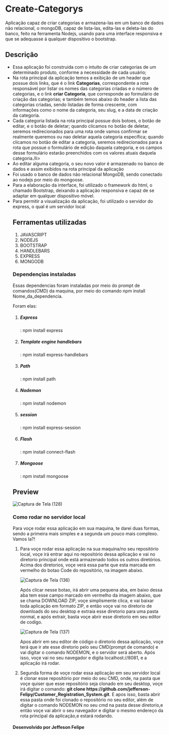 # Create-Categorys
Aplicação capaz de criar categorias e armazena-las em um banco de dados não relacional, o mongoDB, capaz de lista-las, edita-las e deleta-las do banco, feito na ferramenta Nodejs, usando para uma interface responsiva e que se adequasse á qualquer dispositívo o bootstrap.

<h2>Descrição</h2>
<ul>
  <li>Essa aplicação foi construida com o intuito de criar categorias de um determinado produto, conforme a necessidade de cada usuário;</li>
  <li>Na rota principal da aplicação temos a exibição de um header que possue dois links, que é o link <strong>Categorias</strong>, correspondente a rota responsável por listar os nomes das categorias criadas e o número de categorias, e o link <strong>criar Categoria</strong>, que corresponde ao formulário de criação das categorias;  e também temos abaixo do header a lista das categorias criadas, sendo listadas de forma crescente, com informações como o nome da categoria, seu slug, e a data de criação da categoria.</li>
  
  <li>Cada categoria listada na rota principal possue dois botoes, o botão de editar, e o botão de deletar; quando clicamos no botão de deletar,  seremos redirecionados para uma rota onde vamos confirmar se realmente queremos ou nao deletar aquela categoria específica; quando clicamos no botão de editar a categoria, seremos redirecionados para a rota que possue o formulário de edição daquela categoria, e os campos desse formulário estarão preenchidos com os valores atuais daquela categoria./li>
  
  <li>Ao editar alguma categoria, o seu novo valor é armazenado no banco de dados e assim exibidos na rota principal da aplicação</li>
  <li>Foi usado o banco de dados não relacional MongoDB, sendo conectado ao nodejs por meio do mongoose.</li>
  <li>Para a elaboração da interface, foi utilizado o framework do html, o chamado Bootstrap, deixando a aplicação responsiva e capaz de se adaptar em qualquer dispositivo móvel.</li>
  <li>Para permitir a visualização da aplicação, foi utilizado o servidor do express, o qual é um servidor local</li>


<h2>Ferramentas utilizadas</h2>
<ol>
<li>JAVASCRIPT</li>
<li>NODEJS</li>
<li>BOOTSTRAP</li>
<li>HANDLEBARS</li>
<li>EXPRESS</li>
<li>MONGODB</li>
</ol>
  
<h3>Dependençias instaladas</h3>
<p>Essas dependencias foram instaladas por meio do prompt de comandos(CMD) da maquina, por meio do comando npm install Nome_da_dependencia.</p>
<p>Foram elas:</p>
<ol>
<li> <h5>Express</h5> : npm install express</li>
<li> <h5>Template engine handlebars</h5> : npm install express-handlebars</li>
<li> <h5>Path</h5> : npm install path</li>
<li> <h5>Nodemon</h5> : npm install nodemon</li>
<li> <h5>session</h5> : npm install express-session</li>
<li> <h5>Flash</h5> : npm install connect-flash</li>
<li> <h5>Mongoose</h5> : npm install mongoose</li>
</ol>

<h2>Preview</h2>

![Captura de Tela (128)](https://user-images.githubusercontent.com/119543591/215329916-1a75197d-c7bb-4347-a85b-a847a53eaf50.png)



<h3>Como rodar no servidor local</h3>
<p>Para voçe rodar essa aplicação em sua maquina, te darei duas formas, sendo a primeira mais simples e a segunda um pouco mais complexo. Vamos la?!</p>

<ol>
<li> Para voçe rodar essa aplicação na sua maquina/no seu repositório local, voçe irá entrar aqui no repositório dessa aplicação e vai no diretorio principal onde está armazenado todos os outros diretórios. Acima dos diretorios, voçe verá essa parte que esta marcada em vermelho do botao Code do repositório, na imagem abaixo.

![Captura de Tela (136)](https://user-images.githubusercontent.com/119543591/215285210-cca1e003-7e6d-4e51-89a7-ac87512fa3f8.png)

<p> Após clicar nesse botao, irá abrir uma pequena aba, em baixo dessa aba tem esse campo marcado em vermelho da imagem abaixo, que se chama DOWNLOAD ZIP, voçe simplismente clica, e vai baixar toda aplicação em formato ZIP, e então voçe vai no diretorio de downloads do seu desktop e extraia esse diretorio para uma pasta normal, e após extrair, basta voçe abrir esse diretorio em seu editor de codigo. </p>

![Captura de Tela (137)](https://user-images.githubusercontent.com/119543591/215286043-ebc3d187-0244-47f9-bb11-420d7f3f5d43.png)

<p> Apos abrir em seu editor de código o diretorio dessa aplicação, voçe terá que ir ate esse diretorio pelo seu CMD(prompt de comando) e vai digitar o comando NODEMON, e o servidor será aberto. Após isso, voçe vai no seu navegador e digita localhost://8081, e a aplicação irá rodar.</p></li>

<li>Segunda forma de voçe rodar essa aplicação em seu servidor local é clonar esse repositório por meio do seu CMD, onde, na pasta que voçe quiser que esse repositório seja clonado em seu desktop, voçe irá digitar o comando: <strong> git clone https://github.com/jefferson-Felipy/Customer_Registration_System.git</strong>. E apos isso, basta abrir essa pasta onde foi clonado o repositório no seu editor, além de digitar o comando NODEMON no seu cmd na pasta desse diretorio,e então voçe vai abrir o seu navegador e digitar o mesmo endereço da rota principal da aplicação,e estará rodando.</li>
</ol>

<h4>Desenvolvido por Jeffeson Felipe</h4>

